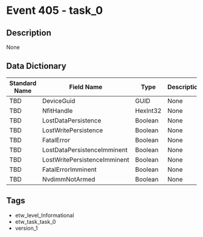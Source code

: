 # Event 405 - task_0

## Description
None

## Data Dictionary
|Standard Name|Field Name|Type|Description|Sample Value|
|---|---|---|---|---|
|TBD|DeviceGuid|GUID|None|`None`|
|TBD|NfitHandle|HexInt32|None|`None`|
|TBD|LostDataPersistence|Boolean|None|`None`|
|TBD|LostWritePersistence|Boolean|None|`None`|
|TBD|FatalError|Boolean|None|`None`|
|TBD|LostDataPersistenceImminent|Boolean|None|`None`|
|TBD|LostWritePersistenceImminent|Boolean|None|`None`|
|TBD|FatalErrorImminent|Boolean|None|`None`|
|TBD|NvdimmNotArmed|Boolean|None|`None`|

## Tags
* etw_level_Informational
* etw_task_task_0
* version_1